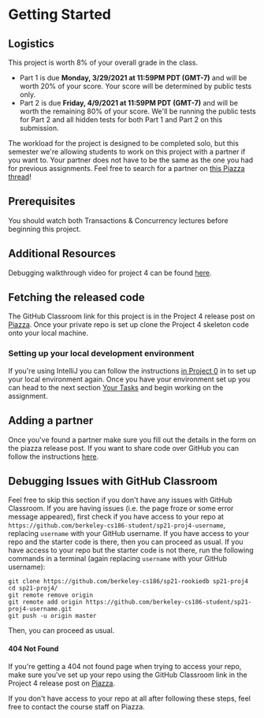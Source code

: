 # Getting Started

## Logistics

This project is worth 8% of your overall grade in the class.

* Part 1 is due **Monday, 3/29/2021 at 11:59PM PDT (GMT-7)** and will be worth 20% of your score. Your score will be determined by public tests only.
* Part 2 is due **Friday, 4/9/2021 at 11:59PM PDT (GMT-7)** and will be worth the remaining 80% of your score. We'll be running the public tests for Part 2 and all hidden tests for both Part 1 and Part 2 on this submission.

The workload for the project is designed to be completed solo, but this semester we're allowing students to work on this project with a partner if you want to. Your partner does not have to be the same as the one you had for previous assignments. Feel free to search for a partner on [this Piazza thread](https://piazza.com/class/kjoxqrf1eq04mr?cid=5)!

## Prerequisites

You should watch both Transactions & Concurrency lectures before beginning this project.

## Additional Resources

Debugging walkthrough video for project 4 can be found [here](https://drive.google.com/drive/folders/1UnpcSU-rG9VAHfsD5WXO8CfFuzEDbwH_?usp=sharing).

## Fetching the released code

The GitHub Classroom link for this project is in the Project 4 release post on [Piazza](https://piazza.com/class/kjoxqrf1eq04mr). Once your private repo is set up clone the Project 4 skeleton code onto your local machine.

### Setting up your local development environment

If you're using IntelliJ you can follow the instructions [in Project 0](../proj0/getting-started.md#setting-up-your-local-development-environment) in to set up your local environment again. Once you have your environment set up you can head to the next section [Your Tasks](../proj2/your-tasks.md) and begin working on the assignment.

## Adding a partner

Once you've found a partner make sure you fill out the details in the form on the piazza release post. If you want to share code over GitHub you can follow the instructions [here](../../common/adding-a-partner-on-github.md).

## Debugging Issues with GitHub Classroom

Feel free to skip this section if you don't have any issues with GitHub Classroom. If you are having issues \(i.e. the page froze or some error message appeared\), first check if you have access to your repo at `https://github.com/berkeley-cs186-student/sp21-proj4-username`, replacing `username` with your GitHub username. If you have access to your repo and the starter code is there, then you can proceed as usual. If you have access to your repo but the starter code is not there, run the following commands in a terminal \(again replacing `username` with your GitHub username\):

```text
git clone https://github.com/berkeley-cs186/sp21-rookiedb sp21-proj4
cd sp21-proj4/
git remote remove origin
git remote add origin https://github.com/berkeley-cs186-student/sp21-proj4-username.git
git push -u origin master
```

Then, you can proceed as usual.

#### 404 Not Found

If you're getting a 404 not found page when trying to access your repo, make sure you've set up your repo using the GitHub Classroom link in the Project 4 release post on [Piazza](https://piazza.com/class/kjoxqrf1eq04mr).

If you don't have access to your repo at all after following these steps, feel free to contact the course staff on Piazza.

